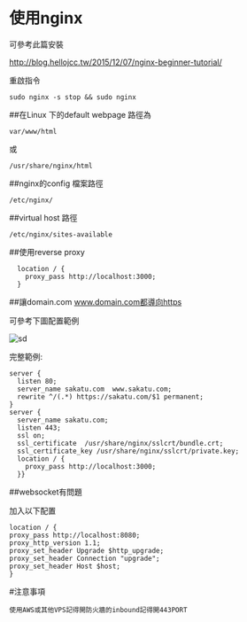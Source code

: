 # 使用nginx

可參考此篇安裝

http://blog.hellojcc.tw/2015/12/07/nginx-beginner-tutorial/

重啟指令
```
sudo nginx -s stop && sudo nginx
```

##在Linux 下的default webpage 路徑為

```
var/www/html
```

或
```
/usr/share/nginx/html
```

##nginx的config 檔案路徑

```
/etc/nginx/ 
```

##virtual host 路徑
```
/etc/nginx/sites-available
```

##使用reverse proxy
```
  location / {
    proxy_pass http://localhost:3000;
  }
```

##讓domain.com www.domain.com都導向https

可參考下圖配置範例


![sd](https://cloud.githubusercontent.com/assets/11001914/17406653/ed731d6c-5a96-11e6-971a-fabbde3a4a9f.png)


完整範例:
```
server {        
  listen 80;        
  server_name sakatu.com  www.sakatu.com;
  rewrite ^/(.*) https://sakatu.com/$1 permanent;
}
server {        
  server_name sakatu.com;
  listen 443;
  ssl on;
  ssl_certificate  /usr/share/nginx/sslcrt/bundle.crt;        
  ssl_certificate_key /usr/share/nginx/sslcrt/private.key;     
  location / {          
    proxy_pass http://localhost:3000;      
  }}
```


##websocket有問題

加入以下配置

```
location / {
proxy_pass http://localhost:8080;
proxy_http_version 1.1;
proxy_set_header Upgrade $http_upgrade;
proxy_set_header Connection "upgrade";
proxy_set_header Host $host;
}
```

#注意事項

```
使用AWS或其他VPS記得開防火牆的inbound記得開443PORT
```
